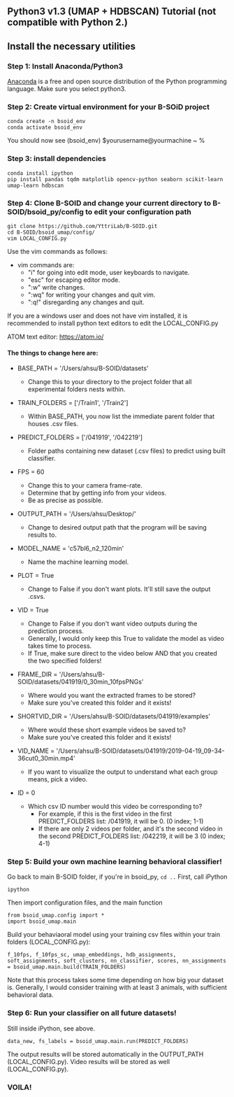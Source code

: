## Python3 v1.3 (UMAP + HDBSCAN) Tutorial (not compatible with Python 2.)

## Install the necessary utilities 
### Step 1: Install Anaconda/Python3
[Anaconda](https://www.anaconda.com/) is a free and open source distribution of the Python programming language. 
Make sure you select python3.
### Step 2: Create virtual environment for your B-SOiD project
```
conda create -n bsoid_env
conda activate bsoid_env
```
You should now see (bsoid_env) $yourusername@yourmachine ~ %

### Step 3: install dependencies
```
conda install ipython  
pip install pandas tqdm matplotlib opencv-python seaborn scikit-learn umap-learn hdbscan
```

### Step 4: Clone B-SOID and change your current directory to B-SOID/bsoid_py/config to edit your configuration path
```
git clone https://github.com/YttriLab/B-SOID.git
cd B-SOID/bsoid_umap/config/
vim LOCAL_CONFIG.py
```

Use the vim commands as follows:
* vim commands are:
    * "i" for going into edit mode, user keyboards to navigate.
    * "esc" for escaping editor mode. 
    * ":w" write changes.
    * ":wq" for writing your changes and quit vim.
    * ":q!" disregarding any changes and quit.

If you are a windows user and does not have vim installed, it is recommended to install python text editors to edit the LOCAL_CONFIG.py

ATOM text editor: https://atom.io/

#### The things to change here are:
* BASE_PATH = '/Users/ahsu/B-SOID/datasets'
    * Change this to your directory to the project folder that all experimental folders nests within.
* TRAIN_FOLDERS = ['/Train1', '/Train2']
    * Within BASE_PATH, you now list the immediate parent folder that houses .csv files.
* PREDICT_FOLDERS = ['/041919', '/042219']
    * Folder paths containing new dataset (.csv files) to predict using built classifier.
* FPS = 60
    * Change this to your camera frame-rate. 
    * Determine that by getting info from your videos. 
    * Be as precise as possible.
* OUTPUT_PATH = '/Users/ahsu/Desktop/'
    * Change to desired output path that the program will be saving results to.
* MODEL_NAME = 'c57bl6_n2_120min'
    * Name the machine learning model.
* PLOT = True
    * Change to False if you don't want plots. It'll still save the output .csvs.
    
* VID = True
    * Change to False if you don't want video outputs during the prediction process.
    * Generally, I would only keep this True to validate the model as video takes time to process.
    * If True, make sure direct to the video below AND that you created the two specified folders!
* FRAME_DIR = '/Users/ahsu/B-SOID/datasets/041919/0_30min_10fpsPNGs'
    * Where would you want the extracted frames to be stored?
    * Make sure you've created this folder and it exists!
* SHORTVID_DIR = '/Users/ahsu/B-SOID/datasets/041919/examples'
    * Where would these short example videos be saved to?
    * Make sure you've created this folder and it exists!
* VID_NAME = '/Users/ahsu/B-SOID/datasets/041919/2019-04-19_09-34-36cut0_30min.mp4'
    * If you want to visualize the output to understand what each group means, pick a video.
* ID = 0
    * Which csv ID number would this video be corresponding to?
        * For example, if this is the first video in the first PREDICT_FOLDERS list: /041919, it will be 0. (0 index; 1-1)
        * If there are only 2 videos per folder, and it's the second video in the second PREDICT_FOLDERS list: /042219, it will be 3 (0 index; 4-1)

### Step 5: Build your own machine learning behavioral classifier!
Go back to main B-SOID folder, if you're in bsoid_py, `cd ..`
First, call iPython
```
ipython
```
Then import configuration files, and the main function
```
from bsoid_umap.config import *
import bsoid_umap.main
```
Build your behaviaoral model using your training csv files within your train folders (LOCAL_CONFIG.py):
```
f_10fps, f_10fps_sc, umap_embeddings, hdb_assignments, soft_assignments, soft_clusters, nn_classifier, scores, nn_assignments = bsoid_umap.main.build(TRAIN_FOLDERS)
```
Note that this process takes some time depending on how big your dataset is. 
Generally, I would consider training with at least 3 animals, with sufficient behavioral data.

### Step 6: Run your classifier on all future datasets!
Still inside iPython, see above.
```
data_new, fs_labels = bsoid_umap.main.run(PREDICT_FOLDERS)
```
The output results will be stored automatically in the OUTPUT_PATH (LOCAL_CONFIG.py).
Video results will be stored as well (LOCAL_CONFIG.py).

### VOILA!


